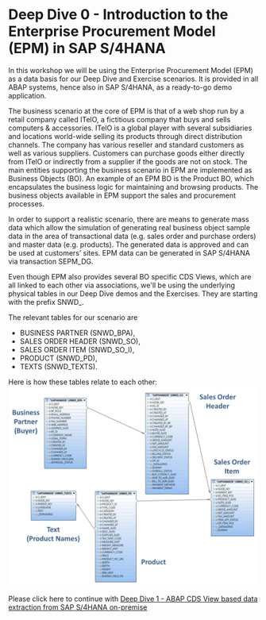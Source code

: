 # Deep Dive 0 - Introduction to the Enterprise Procurement Model (EPM) in SAP S/4HANA
In this workshop we will be using the Enterprise Procurement Model (EPM) as a data basis for our Deep Dive and Exercise scenarios. It is provided in all ABAP systems, hence also in SAP S/4HANA, as a ready-to-go demo application.

The business scenario at the core of EPM is that of a web shop run by a retail company called ITelO, a fictitious company that buys and sells computers & accessories. ITelO is a global player with several subsidiaries and locations world-wide selling its products through direct distribution channels. The company has various reseller and standard customers as well as various suppliers. Customers can purchase goods either directly from ITelO or indirectly from a supplier if the goods are not on stock. The main entities supporting the business scenario in EPM are implemented as Business Objects (BO). An example of an EPM BO is the Product BO, which encapsulates the business logic for maintaining and browsing products. The business objects available in EPM support the sales and procurement processes.

In order to support a realistic scenario, there are means to generate mass data which allow the simulation of generating real business object sample data in the area of transactional data (e.g. sales order and purchase orders) and master data (e.g. products). The generated data is approved and can be used at customers’ sites. EPM data can be generated in SAP S/4HANA via transaction SEPM_DG.

Even though EPM also provides several BO specific CDS Views, which are all linked to each other via associations, we'll be using the underlying physical tables in our Deep Dive demos and the Exercises. They are starting with the prefix SNWD_.

The relevant tables for our scenario are

- BUSINESS PARTNER (SNWD_BPA),
- SALES ORDER HEADER (SNWD_SO),
- SALES ORDER ITEM (SNWD_SO_I),
- PRODUCT (SNWD_PD),
- TEXTS (SNWD_TEXTS).

Here is how these tables relate to each other:
![Image of EPM Relation Diagram between ABAP Tables](images/EPM_Relation_Table.jpg)

Please click here to continue with [Deep Dive 1 - ABAP CDS View based data extraction from SAP S/4HANA on-premise](../dd1/)
